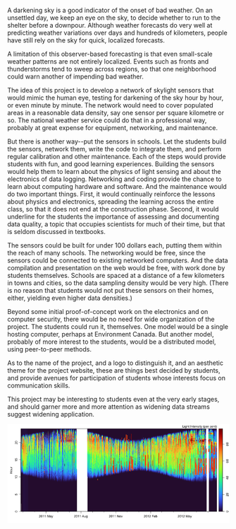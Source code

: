 A darkening sky is a good indicator of the onset of bad weather. On an
unsettled day, we keep an eye on the sky, to decide whether to run to the
shelter before a downpour. Although weather forecasts do very well at
predicting weather variations over days and hundreds of kilometers, people have
still rely on the sky for quick, localized forecasts.

A limitation of this observer-based forecasting is that even small-scale
weather patterns are not entirely localized.  Events such as fronts and
thunderstorms tend to sweep across regions, so that one neighborhood could warn
another of impending bad weather.

The idea of this project is to develop a network of skylight sensors that would
mimic the human eye, testing for darkening of the sky hour by hour, or even
minute by minute.  The network would need to cover populated areas in a
reasonable data density, say one sensor per square kilometre or so.  The
national weather service could do that in a professional way, probably at great
expense for equipment, networking, and maintenance.

But there is another way--put the sensors in schools.  Let the students build
the sensors, network them, write the code to integrate them, and perform
regular calibration and other maintenance.   Each of the steps would provide
students with fun, and good learning experiences.  Building the sensors would
help them to learn about the physics of light sensing and about the electronics
of data logging.  Networking and coding provide the chance to learn about
computing hardware and software.  And the maintenance would do two important
things.  First, it would continually reinforce the lessons about physics and
electronics, spreading the learning across the entire class, so that it does
not end at the construction phase.  Second,  it would underline for the
students the importance of assessing and documenting data quality, a topic that
occupies scientists for much of their time, but that is seldom discussed in
textbooks.

The sensors could be built for under 100 dollars each, putting them within the
reach of many schools.  The networking would be free, since the sensors could
be connected to existing networked computers.  And the data compilation and
presentation on the web would be free, with work done by students themselves.
Schools are spaced at a distance of a few kilometers in towns and cities, so
the data sampling density would be very high.  (There is no reason that
students would not put these sensors on their homes, either, yielding even
higher data densities.)

Beyond some initial proof-of-concept work on the electronics and on computer
security, there would be no need for wide organization of the project.  The
students could run it, themselves.  One model would be a single hosting
computer, perhaps at Environment Canada.  But another model, probably of more
interest to the students, would be a distributed model, using peer-to-peer
methods.

As to the name of the project, and a logo to distinguish it, and an aesthetic
theme for the project website, these are things best decided by students, and
provide avenues for participation of students whose interests focus on
communication skills.

This project may be interesting to students even at the very early stages, and
should garner more and more attention as widening data streams suggest widening
application.

![a weather_image.png](weather_image.png)

